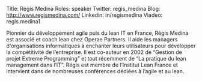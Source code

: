 Title: Régis Medina
Roles: speaker
Twitter: regis_medina
Blog: http://www.regismedina.com/
Linkedin: in/regismedina
Viadeo: regis.medina1

Pionnier du développement agile puis du lean IT en France, Régis Medina est associé et coach lean chez Operae Partners. Il aide les managers d'organisations informatiques à enchanter leurs utilisateurs pour développer la compétitivité de l’entreprise. Il est co-auteur en 2002 de “Gestion de projet Extreme Programming” et tout récemment de “La pratique du lean management dans l’IT”. Régis est membre de l’Institut Lean France et intervient dans de nombreuses conférences dédiées à l’agile et au lean.
